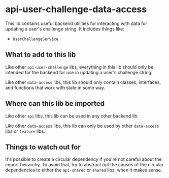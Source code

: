 # api-user-challenge-data-access

This lib contains useful backend utilities for interacting with data for updating a user's challenge string. It includes things like:

- `UserChallengeService`

## What to add to this lib

Like other `api-user-challenge` libs, everything in this lib should only be intended for the backend for use in updating a user's challenge string.

Like other `data-access` libs, this lib should only contain classes, interfaces, and functions that work with state in some way.

## Where can this lib be imported

Like other `api` libs, this lib can be used in any other backend lib.

Like other `data-access` libs, this lib can only be used by other `data-access` libs or `feature` libs.

## Things to watch out for

It's possible to create a circular dependency if you're not careful about the import heirarchy. To avoid that, try to abstract out the causes of the circular dependencies to either the `api-shared` or `shared` libs, when it makes sense.
